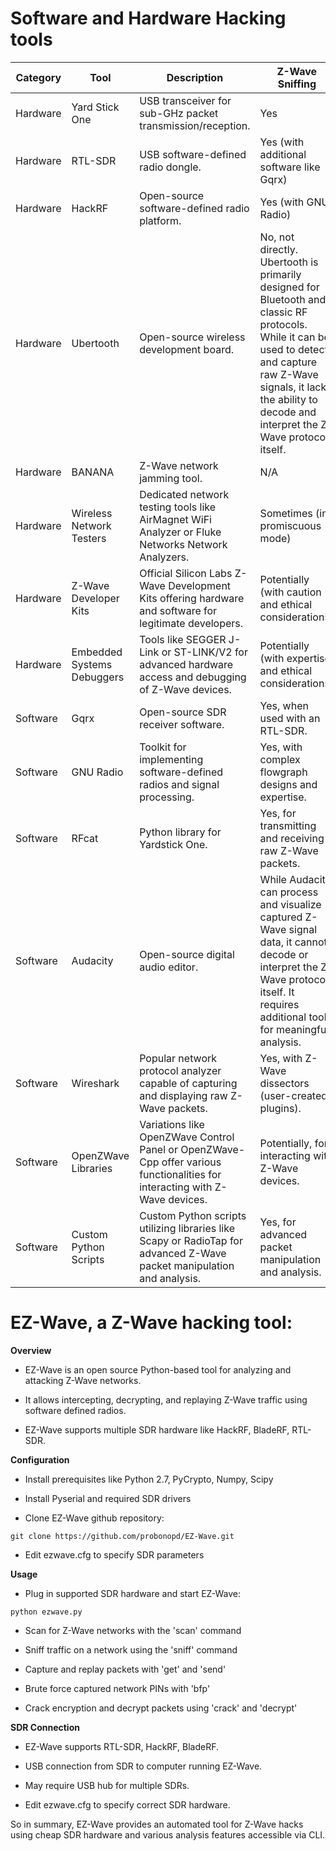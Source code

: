 # Software and Hardware Hacking tools

| Category | Tool                   | Description                                                                                                         | Z-Wave Sniffing |
|----------|------------------------|---------------------------------------------------------------------------------------------------------------------|-----------------|
| Hardware | Yard Stick One         | USB transceiver for sub-GHz packet transmission/reception.                                                         | Yes             |
| Hardware | RTL-SDR                | USB software-defined radio dongle.                                                                                  | Yes (with additional software like Gqrx) |
| Hardware | HackRF                 | Open-source software-defined radio platform.                                                                        | Yes (with GNU Radio) |
| Hardware | Ubertooth              | Open-source wireless development board.                                                                             | No, not directly. Ubertooth is primarily designed for Bluetooth and classic RF protocols. While it can be used to detect and capture raw Z-Wave signals, it lacks the ability to decode and interpret the Z-Wave protocol itself. |
| Hardware | BANANA                 | Z-Wave network jamming tool.                                                                                        | N/A             |
| Hardware | Wireless Network Testers | Dedicated network testing tools like AirMagnet WiFi Analyzer or Fluke Networks Network Analyzers.                  | Sometimes (in promiscuous mode) |
| Hardware | Z-Wave Developer Kits | Official Silicon Labs Z-Wave Development Kits offering hardware and software for legitimate developers.           | Potentially (with caution and ethical considerations) |
| Hardware | Embedded Systems Debuggers | Tools like SEGGER J-Link or ST-LINK/V2 for advanced hardware access and debugging of Z-Wave devices.              | Potentially (with expertise and ethical considerations) |
| Software | Gqrx                   | Open-source SDR receiver software.                                                                                  | Yes, when used with an RTL-SDR. |
| Software | GNU Radio              | Toolkit for implementing software-defined radios and signal processing.                                             | Yes, with complex flowgraph designs and expertise. |
| Software | RFcat                  | Python library for Yardstick One.                                                                                   | Yes, for transmitting and receiving raw Z-Wave packets. |
| Software | Audacity               | Open-source digital audio editor.                                                                                   | While Audacity can process and visualize captured Z-Wave signal data, it cannot decode or interpret the Z-Wave protocol itself. It requires additional tools for meaningful analysis. |
| Software | Wireshark              | Popular network protocol analyzer capable of capturing and displaying raw Z-Wave packets.                           | Yes, with Z-Wave dissectors (user-created plugins). |
| Software | OpenZWave Libraries    | Variations like OpenZWave Control Panel or OpenZWave-Cpp offer various functionalities for interacting with Z-Wave devices. | Potentially, for interacting with Z-Wave devices. |
| Software | Custom Python Scripts  | Custom Python scripts utilizing libraries like Scapy or RadioTap for advanced Z-Wave packet manipulation and analysis. | Yes, for advanced packet manipulation and analysis. |

# EZ-Wave, a Z-Wave hacking tool:

**Overview**

- EZ-Wave is an open source Python-based tool for analyzing and attacking Z-Wave networks. 

- It allows intercepting, decrypting, and replaying Z-Wave traffic using software defined radios.

- EZ-Wave supports multiple SDR hardware like HackRF, BladeRF, RTL-SDR.

**Configuration**

- Install prerequisites like Python 2.7, PyCrypto, Numpy, Scipy

- Install Pyserial and required SDR drivers

- Clone EZ-Wave github repository:

```
git clone https://github.com/probonopd/EZ-Wave.git
```

- Edit ezwave.cfg to specify SDR parameters

**Usage** 

- Plug in supported SDR hardware and start EZ-Wave:

```
python ezwave.py
```

- Scan for Z-Wave networks with the 'scan' command

- Sniff traffic on a network using the 'sniff' command

- Capture and replay packets with 'get' and 'send'

- Brute force captured network PINs with 'bfp'

- Crack encryption and decrypt packets using 'crack' and 'decrypt'

**SDR Connection**

- EZ-Wave supports RTL-SDR, HackRF, BladeRF.

- USB connection from SDR to computer running EZ-Wave.

- May require USB hub for multiple SDRs.

- Edit ezwave.cfg to specify correct SDR hardware.

So in summary, EZ-Wave provides an automated tool for Z-Wave hacks using cheap SDR hardware and various analysis features accessible via CLI.
